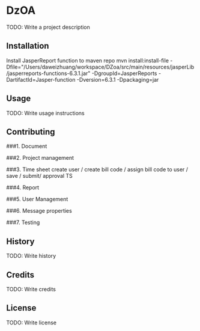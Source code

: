 
# DzOA
TODO: Write a project description
## Installation
Install JasperReport function to maven repo
mvn install:install-file -Dfile="/Users/daweizhuang/workspace/DZoa/src/main/resources/jasperLib/jasperreports-functions-6.3.1.jar" -DgroupId=JasperReports -DartifactId=Jasper-function -Dversion=6.3.1 -Dpackaging=jar

## Usage
TODO: Write usage instructions
## Contributing
###1. Document

###2. Project management

###3. Time sheet 
 create user / create bill code / assign bill code to user / save / submit/ approval TS

###4. Report

###5. User Management
    
###6. Message properties

###7. Testing
    
## History
TODO: Write history
## Credits
TODO: Write credits
## License
TODO: Write license
